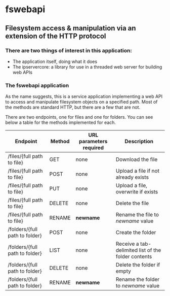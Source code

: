 # fswebapi
## Filesystem access & manipulation via an extension of the HTTP protocol

### There are two things of interest in this application:
+ The application itself, doing what it does
+ The ipservercore: a library for use in a threaded web server for building web APIs

### The fswebapi application
As the name suggests, this is a service application implementing a web API to access and manipulate filesystem objects on a specified path.
Most of the methods are standard HTTP, but there are a few that are not.

There are two endpoints, one for files and one for folders. You can see below a table for the methods implemented for each.

| Endpoint   |   Method     | URL parameters required |  Description  |
| ---------- | ------------ | ----------------------- | ------------- |
| /files/{full path to file} | GET | none | Download the file |
| /files/{full path to file} | POST | none | Upload a file if not already exists |
| /files/{full path to file} | PUT | none | Upload a file, overwrite if exists |
| /files/{full path to file} | DELETE | none | Delete the file |
| /files/{full path to file} | RENAME | **newname** | Rename the file to *newname* value |
| /folders/{full path to folder} | POST | none | Create the folder |
| /folders/{full path to folder} | LIST | none | Receive a tab-delimited list of the folder contents |
| /folders/{full path to folder} | DELETE | none | Delete the folder if empty |
| /folders/{full path to folder} | RENAME | **newname** | Rename the folder to *newname* value |
